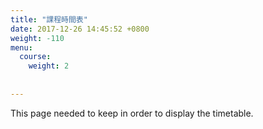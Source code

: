 ```yaml
--- 
title: "課程時間表" 
date: 2017-12-26 14:45:52 +0800 
weight: -110 
menu: 
  course: 
    weight: 2 
 
 
--- 
```

This page needed to keep in order to display the timetable.
